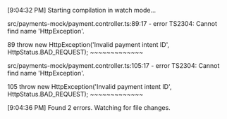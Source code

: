[9:04:32 PM] Starting compilation in watch mode...

src/payments-mock/payment.controller.ts:89:17 - error TS2304: Cannot find name 'HttpException'.

89       throw new HttpException('Invalid payment intent ID', HttpStatus.BAD_REQUEST);
                   ~~~~~~~~~~~~~

src/payments-mock/payment.controller.ts:105:17 - error TS2304: Cannot find name 'HttpException'.

105       throw new HttpException('Invalid payment intent ID', HttpStatus.BAD_REQUEST);
                    ~~~~~~~~~~~~~

[9:04:36 PM] Found 2 errors. Watching for file changes.